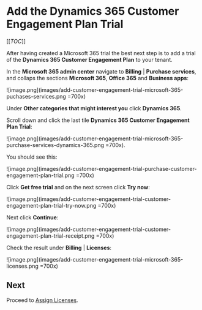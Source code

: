 # Add the Dynamics 365 Customer Engagement Plan Trial

[[_TOC_]]

After having created a Microsoft 365 trial the best next step is to add a trial of the **Dynamics 365 Customer Engagement Plan**  to your tenant.

In the **Microsoft 365 admin center** navigate to **Billing** | **Purchase services**, and collaps the sections **Microsoft 365**, **Office 365** and **Business apps**:

![image.png](images/add-customer-engagement-trial-microsoft-365-puchases-services.png =700x)

Under **Other categories that might interest you** click **Dynamics 365**.

Scroll down and click the last tile **Dynamics 365 Customer Engagement Plan Trial**:

![image.png](images/add-customer-engagement-trial-microsoft-365-purchase-services-dynamics-365.png =700x).

You should see this:

![image.png](images/add-customer-engagement-trial-purchase-customer-engagement-plan-trial.png =700x)

Click **Get free trial** and on the next screen click **Try now**:

![image.png](images/add-customer-engagement-trial-customer-engagement-plan-trial-try-now.png =700x)

Next click **Continue**:

![image.png](images/add-customer-engagement-trial-customer-engagement-plan-trial-receipt.png =700x)

Check the result under **Billing** | **Licenses**:

![image.png](images/add-customer-engagement-trial-microsoft-365-licenses.png =700x)

## Next

Proceed to [Assign Licenses](Assigning-Licenses.md).